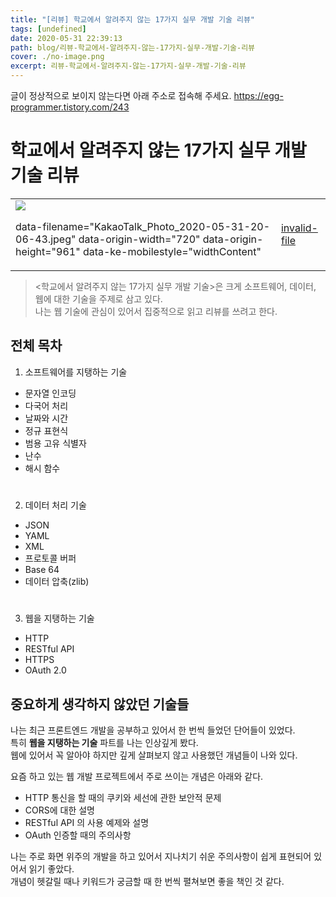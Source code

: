 ```yaml
---
title: "[리뷰] 학교에서 알려주지 않는 17가지 실무 개발 기술 리뷰"
tags: [undefined]
date: 2020-05-31 22:39:13
path: blog/리뷰-학교에서-알려주지-않는-17가지-실무-개발-기술-리뷰
cover: ./no-image.png
excerpt: 리뷰-학교에서-알려주지-않는-17가지-실무-개발-기술-리뷰
---
```

글이 정상적으로 보이지 않는다면 아래 주소로 접속해 주세요.
https://egg-programmer.tistory.com/243
# 학교에서 알려주지 않는 17가지 실무 개발 기술 리뷰

<div class="imageblock dual" style="text-align: center;"><table border="0" cellpadding="0" cellspacing="5" style="margin: 0 auto;"><tr><td><img src="http://cfs.tistory.com/attach/3366738/kage@piKSD/btqExYWJ6eP/HKYHki1aMZ4BsSBpjNfdKk/img.jpg"/><p class="cap1">data-filename="KakaoTalk_Photo_2020-05-31-20-06-43.jpeg" data-origin-width="720" data-origin-height="961" data-ke-mobilestyle="widthContent"</p></td><td><a href="https://egg-programmer.tistory.com/attachment/학교에서 알려주지 않는 17가지 실무 개발 기술"><img alt="" src="https://t1.daumcdn.net/tistory_admin/assets/blog/20200615170305/blogs/image/extension/unknown.gif?_version_=20200615170305" style="vertical-align: middle;"> invalid-file</img></a></td></tr></table></div>

>  
> &lt;학교에서 알려주지 않는 17가지 실무 개발 기술&gt;은 크게 소프트웨어, 데이터, 웹에 대한 기술을 주제로 삼고 있다.  
> 나는 웹 기술에 관심이 있어서 집중적으로 읽고 리뷰를 쓰려고 한다.
> 

## 전체 목차

1.   소프트웨어를 지탱하는 기술

*   문자열 인코딩
*   다국어 처리
*   날짜와 시간
*   정규 표현식
*   범용 고유 식별자
*   난수
*   해시 함수

# 

<ol start="2">
<li>데이터 처리 기술</li>
</ol>

*   JSON
*   YAML
*   XML
*   프로토콜 버퍼
*   Base 64
*   데이터 압축(zlib)

# 

<ol start="3">
<li>웹을 지탱하는 기술</li>
</ol>

*   HTTP
*   RESTful API
*   HTTPS
*   OAuth 2.0

## 중요하게 생각하지 않았던 기술들

나는 최근 프론트엔드 개발을 공부하고 있어서 한 번씩 들었던 단어들이 있었다.  
특히 __웹을 지탱하는 기술__ 파트를 나는 인상깊게 봤다.  
웹에 있어서 꼭 알아야 하지만 깊게 살펴보지 않고 사용했던 개념들이 나와 있다. 

요즘 하고 있는 웹 개발 프로젝트에서 주로 쓰이는 개념은 아래와 같다. 

*   HTTP 통신을 할 때의 쿠키와 세선에 관한 보안적 문제
*   CORS에 대한 설명 
*   RESTful API 의 사용 예제와 설명
*   OAuth 인증할 때의 주의사항 

나는 주로 화면 위주의 개발을 하고 있어서 지나치기 쉬운 주의사항이 쉽게 표현되어 있어서 읽기 좋았다.  
개념이 헷갈릴 때나 키워드가 궁금할 때 한 번씩 펼쳐보면 좋을 책인 것 같다. 